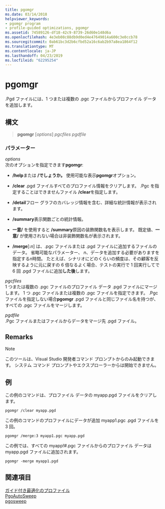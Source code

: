 ```yaml
---
title: pgomgr
ms.date: 03/14/2018
helpviewer_keywords:
- pgomgr program
- profile-guided optimizations, pgomgr
ms.assetid: 74589126-df18-42c9-8739-26d60e148d6a
ms.openlocfilehash: 4e3eb08c88db9d0ed4e47649014a600c3e0ccb78
ms.sourcegitcommit: 0ab61bc3d2b6cfbd52a16c6ab2b97a8ea1864f12
ms.translationtype: MT
ms.contentlocale: ja-JP
ms.lasthandoff: 04/23/2019
ms.locfileid: "62295254"
---
```

# <a name="pgomgr"></a>pgomgr

.Pgd ファイルには、1 つまたは複数の .pgc ファイルからプロファイル データを追加します。

## <a name="syntax"></a>構文

> **pgomgr** [*options*] *pgcfiles* *pgdfile*

### <a name="parameters"></a>パラメーター

*options*<br/>
次のオプションを指定できます**pgomgr**:

- **/help**または **/でしょうか。** 使用可能な表示**pgomgr**オプション。

- **/clear** .pgd ファイルすべてのプロファイル情報をクリアします。 .Pgc を指定することはできませんファイル **/clear**を指定します。

- **/detail**フロー グラフのカバレッジ情報を含む、詳細な統計情報が表示されます。

- **/summary**表示関数ごとの統計情報。

- **一意/** を使用すると **/summary**原因の装飾関数名を表示します。 既定値、**一意/** が使用されない場合は非装飾関数名が表示されます。

- **/merge**\[**:**<em>n</em>] は、.pgc ファイルまたは .pgd ファイルに追加するファイルのデータ。 省略可能なパラメーター、 *n*、データを追加する必要がありますを指定する*n*時間。 たとえば、シナリオにどのくらいの頻度は、その顧客を反映するように元に戻すの 6 倍なるよく場合、テストの実行で 1 回実行してで 6 回 .pgd ファイルに追加**した後**します。

*pgcfiles*<br/>
1 つまたは複数の .pgc ファイルのプロファイル データ .pgd ファイルにマージします。 1 つ .pgc ファイルまたは複数の .pgc ファイルを指定できます。 .Pgc ファイルを指定しない場合**pgomgr** .pgd ファイルと同じファイル名を持つが、すべての .pgc ファイルをマージします。

*pgdfile*<br/>
.Pgc ファイルまたはファイルからデータをマージ先 .pgd ファイル。

## <a name="remarks"></a>Remarks

> [!NOTE]
> このツールは、Visual Studio 開発者コマンド プロンプトからのみ起動できます。 システム コマンド プロンプトやエクスプローラーからは開始できません。

## <a name="example"></a>例

この例のコマンドは、プロファイル データの myapp.pgd ファイルをクリアします。

`pgomgr /clear myapp.pgd`

この例のコマンドのプロファイルにデータが追加 myapp1.pgc .pgd ファイルを 3 回。

`pgomgr /merge:3 myapp1.pgc myapp.pgd`

この例では、すべての myapp!#.pgc ファイルからのプロファイル データは myapp.pgd ファイルに追加されます。

`pgomgr -merge myapp1.pgd`

## <a name="see-also"></a>関連項目

[ガイド付き最適化のプロファイル](profile-guided-optimizations.md)<br/>
[PgoAutoSweep](pgoautosweep.md)<br/>
[pgosweep](pgosweep.md)<br/>
